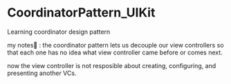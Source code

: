 # CoordinatorPattern_UIKit
Learning coordinator design pattern

my notes📝 :
the coordinator pattern lets us decouple our view controllers so that each one has no idea what view controller came before or comes next.

now the view controller is not resposible about creating, configuring, and presenting another VCs.

